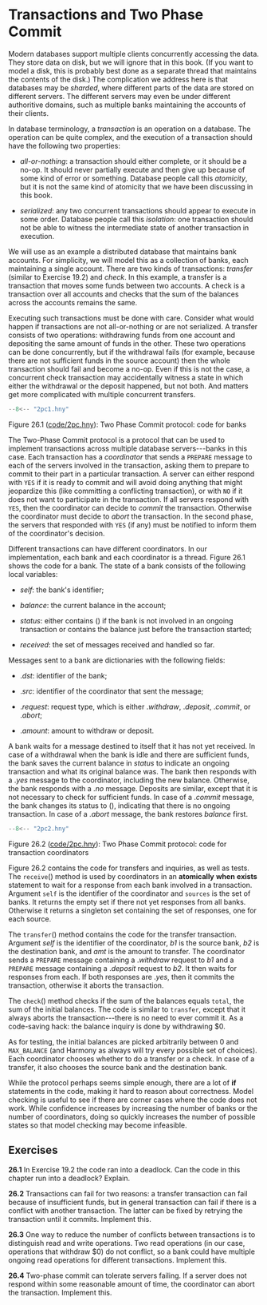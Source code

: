 
# Transactions and Two Phase Commit 

Modern databases support multiple clients concurrently accessing the
data. They store data on disk, but we will ignore that in this book. (If
you want to model a disk, this is probably best done as a separate
thread that maintains the contents of the disk.) The complication we
address here is that databases may be *sharded*, where different parts
of the data are stored on different servers. The different servers may
even be under different authoritive domains, such as multiple banks
maintaining the accounts of their clients.

In database terminology, a *transaction* is an operation on a database.
The operation can be quite complex, and the execution of a transaction
should have the following two properties:

-   *all-or-nothing*: a transaction should either complete, or it should
    be a no-op. It should never partially execute and then give up
    because of some kind of error or something. Database people call
    this *atomicity*, but it is not the same kind of atomicity that we
    have been discussing in this book.

-   *serialized*: any two concurrent transactions should appear to
    execute in some order. Database people call this *isolation*: one
    transaction should not be able to witness the intermediate state of
    another transaction in execution.

We will use as an example a distributed database that maintains bank
accounts. For simplicity, we will model this as a collection of banks,
each maintaining a single account. There are two kinds of transactions:
*transfer* (similar to Exercise 19.2) and *check*. In this example, a transfer is a
transaction that moves some funds between two accounts. A check is a
transaction over all accounts and checks that the sum of the balances
across the accounts remains the same.

Executing such transactions must be done with care. Consider what would
happen if transactions are not all-or-nothing or are not serialized. A
transfer consists of two operations: withdrawing funds from one account
and depositing the same amount of funds in the other. These two
operations can be done concurrently, but if the withdrawal fails (for
example, because there are not sufficient funds in the source account)
then the whole transaction should fail and become a no-op. Even if this
is not the case, a concurrent check transaction may accidentally witness
a state in which either the withdrawal or the deposit happened, but not
both. And matters get more complicated with multiple concurrent
transfers.

```python title="2pc.hny"
--8<-- "2pc1.hny"
```

<figcaption>Figure 26.1 (<a href=https://harmony.cs.cornell.edu/code/2pc.hny>code/2pc.hny</a>): 
Two Phase Commit protocol: code for banks </figcaption>

The Two-Phase Commit protocol is a protocol that can be used
to implement transactions across multiple database servers---banks in
this case. Each transaction has a *coordinator* that sends a `PREPARE`
message to each of the servers involved in the transaction, asking them
to prepare to commit to their part in a particular transaction. A server
can either respond with `YES` if it is ready to commit and will avoid
doing anything that might jeopardize this (like committing a conflicting
transaction), or with `NO` if it does not want to participate in the
transaction. If all servers respond with `YES`, then the coordinator can
decide to *commit* the transaction. Otherwise the coordinator must
decide to *abort* the transaction. In the second phase, the servers that
responded with `YES` (if any) must be notified to inform them of the
coordinator's decision.

Different transactions can have different coordinators. In our
implementation, each bank and each coordinator is a thread. Figure 26.1
shows the code for a bank. The state of a bank consists of the following
local variables:

-   *self*: the bank's identifier;

-   *balance*: the current balance in the account;

-   *status*: either contains () if the bank is not involved in an
    ongoing transaction or contains the balance just before the
    transaction started;

-   *received*: the set of messages received and handled so far.

Messages sent to a bank are dictionaries with the following fields:

-   .*dst*: identifier of the bank;

-   .*src*: identifier of the coordinator that sent the message;

-   .*request*: request type, which is either .*withdraw*, .*deposit*,
    .*commit*, or .*abort*;

-   .*amount*: amount to withdraw or deposit.

A bank waits for a message destined to itself that it has not yet
received. In case of a withdrawal when the bank is idle and there are
sufficient funds, the bank saves the current balance in *status* to
indicate an ongoing transaction and what its original balance was. The
bank then responds with a .*yes* message to the coordinator, including
the new balance. Otherwise, the bank responds with a .*no* message.
Deposits are similar, except that it is not necessary to check for
sufficient funds. In case of a .*commit* message, the bank changes its
status to (), indicating that there is no ongoing transaction. In case
of a .*abort* message, the bank restores *balance* first.

```python title="2pc.hny"
--8<-- "2pc2.hny"
```

<figcaption>Figure 26.2 (<a href=https://harmony.cs.cornell.edu/code/2pc.hny>code/2pc.hny</a>): 
Two Phase Commit protocol: code for transaction coordinators
</figcaption>

Figure 26.2 contains the code for transfers and inquiries, as well as
tests. The `receive`() method is used by coordinators in an
**atomically** **when** **exists** statement to wait for a response from
each bank involved in a transaction. Argument `self` is the identifier
of the coordinator and `sources` is the set of banks. It returns the
empty set if there not yet responses from all banks. Otherwise it
returns a singleton set containing the set of responses, one for each
source.

The `transfer`() method contains the code for the transfer transaction.
Argument *self* is the identifier of the coordinator, *b1* is the source
bank, *b2* is the destination bank, and *amt* is the amount to transfer.
The coordinator sends a `PREPARE` message containing a .*withdraw*
request to *b1* and a `PREPARE` message containing a .*deposit* request
to *b2*. It then waits for responses from each. If both responses are
.*yes*, then it commits the transaction, otherwise it aborts the
transaction.

The `check`() method checks if the sum of the balances equals `total`,
the sum of the initial balances. The code is similar to `transfer`,
except that it always aborts the transaction---there is no need to ever
commit it. As a code-saving hack: the balance inquiry is done by
withdrawing \$0.

As for testing, the initial balances are picked arbitrarily between 0
and `MAX_BALANCE` (and Harmony as always will try every possible set of
choices). Each coordinator chooses whether to do a transfer or a check.
In case of a transfer, it also chooses the source bank and the
destination bank.

While the protocol perhaps seems simple enough, there are a lot of
**if** statements in the code, making it hard to reason about
correctness. Model checking is useful to see if there are corner cases
where the code does not work. While confidence increases by increasing
the number of banks or the number of coordinators, doing so quickly
increases the number of possible states so that model checking may
become infeasible.

## Exercises 

**26.1** In Exercise 19.2 the code ran into a deadlock. Can the code in this chapter run into a
deadlock? Explain.

**26.2** Transactions can fail for two reasons: a transfer transaction can fail
because of insufficient funds, but in general transaction can fail if
there is a conflict with another transaction. The latter can be fixed by
retrying the transaction until it commits. Implement this.

**26.3** One way to reduce the number of conflicts between transactions is to
distinguish read and write operations. Two read operations (in our case,
operations that withdraw \$0) do not conflict, so a bank could have
multiple ongoing read operations for different transactions. Implement
this.

**26.4** Two-phase commit can tolerate servers failing. If a server does not
respond within some reasonable amount of time, the coordinator can abort
the transaction. Implement this.

